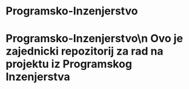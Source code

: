 # Programsko-Inzenjerstvo
# Programsko-Inzenjerstvo\n Ovo je zajednicki repozitorij za rad na projektu iz Programskog Inzenjerstva
